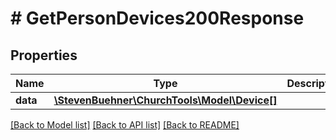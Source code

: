 # # GetPersonDevices200Response

## Properties

Name | Type | Description | Notes
------------ | ------------- | ------------- | -------------
**data** | [**\StevenBuehner\ChurchTools\Model\Device[]**](Device.md) |  | [optional]

[[Back to Model list]](../../README.md#models) [[Back to API list]](../../README.md#endpoints) [[Back to README]](../../README.md)
